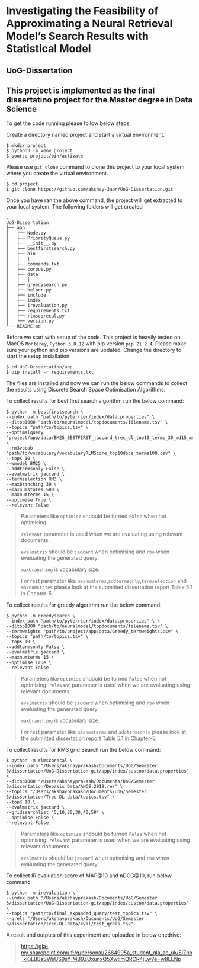 # Investigating the Feasibility of Approximating a Neural Retrieval Model’s Search Results with Statistical Model
## UoG-Dissertation
## This project is implemented as the final dissertatino project for the Master degree in Data Science

To get the code running please follow below steps:

Create a directory named project and start a virtual environment.
```
$ mkdir project
$ python3 -m venv project
$ source project/bin/activate
```

Please use `git clone` command to clone this project to your local system where you create the virtual environment.
```
$ cd project
$ git clone https://github.com/akshay-3apr/UoG-Dissertation.git
```

Once you have ran the above command, the project will get extracted to your local system. The following folders will get created
```
.
UoG-Dissertation
├── app
│   ├── Node.py
│   ├── PriorityQueue.py
│   ├── __init__.py
│   ├── bestfirstsearch.py
│   ├── bin
│   │   |--
│   ├── commands.txt
│   ├── corpus.py
│   ├── data
│   │   |--
│   ├── greedysearch.py
│   ├── helper.py
│   ├── include
│   ├── index
│   ├── irevaluation.py
│   ├── requirements.txt
│   ├── rlmscorecal.py
│   └── version.py
└── README.md
```

Before we start with setup of the code. This project is heavily tested on MacOS `Monterey`, `Python 3.8.12` with pip version `pip 21.2.4`. Please make sure your python and pip versions are updated.
Change the directory to start the setup installation:

```
$ cd UoG-Dissertation/app
$ pip install -r requirements.txt
```

The files are installed and now we can run the below commands to collect the results using Discrete Search Space Optimisation Algorithms.

To collect results for best first search algorithm run the below command:
```
$ python -m bestfirstsearch \
--index_path "path/to/pyterrier/index/data.properties" \
--dltop1000 "path/to/neuralmodel/topdocuments/filename.tsv" \
--topics "path/to/topics.tsv" \
--optimalquery "project/app/data/BM25_BESTFIRST_jaccard_trec_dl_top10_terms_30_md15_ms500_addtermsonly_False.csv" \
--rm3vocab "path/to/vocabulary/vocabularyRLMScore_top10docs_terms100.csv" \
--topK 10 \
--wmodel BM25 \
--addtermsonly False \
--evalmatrix jaccard \
--termselection RM3 \
--maxbranching 30 \
--maxnumstates 500 \
--maxnumterms 15 \
--optimise True \
--relevant False
```


> Parameters like `optimise` shdould be turned `False` when not optimising
>
> `relevant` parameter is used when we are evaluating using relevant documents.
>
> `evalmatrix` should be `jaccard` when optimising and `rbo` when evaluating the generated query.
>
> `maxbranching` is vocabulary size.
>
> For rest parameter like `maxnumterms`,`addtermsonly`,`termselection` and `maxnumstates` please look at the submitted dissertation report Table 5.1 in Chapter-5.

To collect results for greedy algorithm run the below command:
```
$ python -m greedysearch \
--index_path "path/to/pyterrier/index/data.properties" \ \
--dltop1000 "path/to/neuralmodel/topdocuments/filename.tsv" \
--termweights "path/to/project/app/data/Greedy_termweights.csv" \
--topics "path/to/topics.tsv" \
--topK 10 \
--addtermsonly False \
--evalmatrix jaccard \
--maxnumterms 15 \
--optimise True \
--relevant False
```

> Parameters like `optimise` shdould be turned `False` when not optimising. `relevant` parameter is used when we are evaluating using relevant documents.
>
> `evalmatrix` should be `jaccard` when optimising and `rbo` when evaluating the generated query.
>
> `maxbranching` is vocabulary size.
>
> For rest parameter like `maxnumterms` and `addtermsonly` please look at the submitted dissertation report Table 5.1 in Chapter-5.

To collect results for RM3 grid Search run the below command:
```
$ python -m rlmscorecal \
--index_path "/Users/akshayprakash/Documents/UoG/Semester 3/dissertation/UoG-Dissertation-git/app/index/custom/data.properties" \
--dltop1000 "/Users/akshayprakash/Documents/UoG/Semester 3/dissertation/Debasis Data/ANCE.2019.res" \
--topics "/Users/akshayprakash/Documents/UoG/Semester 3/dissertation/Trec-DL-data/topics.tsv" \
--topK 10 \
--evalmatrix jaccard \
--gridsearchlist "5,10,20,30,40,50" \
--optimise False \
--relevant False
```

> Parameters like `optimise` shdould be turned `False` when not optimising. `relevant` parameter is used when we are evaluating using relevant documents.
>
> `evalmatrix` should be `jaccard` when optimising and `rbo` when evaluating the generated query.


To collect IR evaluation score of MAP@10 and nDCG@10, run below command
```
$ python -m irevaluation \
--index_path "/Users/akshayprakash/Documents/UoG/Semester 3/dissertation/UoG-Dissertation-git/app/index/custom/data.properties" \
--topics "path/to/final_expanded_query/test_topics.tsv" \
--qrels "/Users/akshayprakash/Documents/UoG/Semester 3/dissertation/Trec-DL-data/eval/test_qrels.tsv"
```

A result and outputs of this experiment are uploaded in below onedrive:
> https://gla-my.sharepoint.com/:f:/g/personal/2684995a_student_gla_ac_uk/ElZho_xKjLBBsSWsUS9sY-MB9ZUxunxQ5XwtlmQRCR4jEw?e=w8LENp